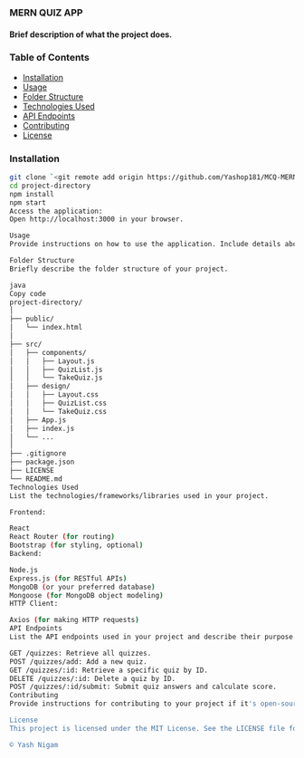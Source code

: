 ### MERN QUIZ APP

#### Brief description of what the project does.

### Table of Contents

- [Installation](#installation)
- [Usage](#usage)
- [Folder Structure](#folder-structure)
- [Technologies Used](#technologies-used)
- [API Endpoints](#api-endpoints)
- [Contributing](#contributing)
- [License](#license)

### Installation

```bash
git clone `<git remote add origin https://github.com/Yashop181/MCQ-MERN.git>`
cd project-directory
npm install
npm start
Access the application:
Open http://localhost:3000 in your browser.

Usage
Provide instructions on how to use the application. Include details about how to navigate through different pages, take quizzes, add quizzes, and view quiz results.

Folder Structure
Briefly describe the folder structure of your project.

java
Copy code
project-directory/
│
├── public/
│   └── index.html
│
├── src/
│   ├── components/
│   │   ├── Layout.js
│   │   ├── QuizList.js
│   │   └── TakeQuiz.js
│   ├── design/
│   │   ├── Layout.css
│   │   ├── QuizList.css
│   │   └── TakeQuiz.css
│   ├── App.js
│   ├── index.js
│   └── ...
│
├── .gitignore
├── package.json
├── LICENSE
└── README.md
Technologies Used
List the technologies/frameworks/libraries used in your project.

Frontend:

React
React Router (for routing)
Bootstrap (for styling, optional)
Backend:

Node.js
Express.js (for RESTful APIs)
MongoDB (or your preferred database)
Mongoose (for MongoDB object modeling)
HTTP Client:

Axios (for making HTTP requests)
API Endpoints
List the API endpoints used in your project and describe their purpose.

GET /quizzes: Retrieve all quizzes.
POST /quizzes/add: Add a new quiz.
GET /quizzes/:id: Retrieve a specific quiz by ID.
DELETE /quizzes/:id: Delete a quiz by ID.
POST /quizzes/:id/submit: Submit quiz answers and calculate score.
Contributing
Provide instructions for contributing to your project if it's open-source. Include guidelines for pull requests and reporting issues.

License
This project is licensed under the MIT License. See the LICENSE file for details.

© Yash Nigam
